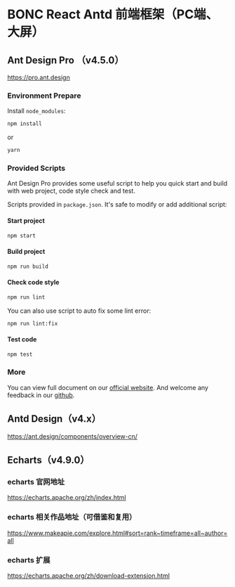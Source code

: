 # BONC React Antd 前端框架（PC端、大屏）
## Ant Design Pro （v4.5.0）

https://pro.ant.design

### Environment Prepare

Install `node_modules`:

```bash
npm install
```

or

```bash
yarn
```

### Provided Scripts

Ant Design Pro provides some useful script to help you quick start and build with web project, code style check and test.

Scripts provided in `package.json`. It's safe to modify or add additional script:

#### Start project

```bash
npm start
```

#### Build project

```bash
npm run build
```

#### Check code style

```bash
npm run lint
```

You can also use script to auto fix some lint error:

```bash
npm run lint:fix
```

#### Test code

```bash
npm test
```

### More

You can view full document on our [official website](https://pro.ant.design). And welcome any feedback in our [github](https://github.com/ant-design/ant-design-pro).


## Antd Design（v4.x）
https://ant.design/components/overview-cn/

## Echarts（v4.9.0）

### echarts 官网地址
https://echarts.apache.org/zh/index.html

### echarts 相关作品地址（可借鉴和复用）
https://www.makeapie.com/explore.html#sort=rank~timeframe=all~author=all

### echarts 扩展
https://echarts.apache.org/zh/download-extension.html

